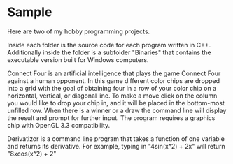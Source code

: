 # Sample

Here are two of my hobby programming projects.

Inside each folder is the source code for each program written in C++. Additionally inside the folder is a subfolder "Binaries" that contains the executable version built for Windows computers.

Connect Four is an artificial intelligence that plays the game Connect Four against a human opponent. In this game different color chips are dropped into a grid with the goal of obtaining four in a row of your color chip on a horizontal, vertical, or diagonal line. To make a move click on the column you would like to drop your chip in, and it will be placed in the bottom-most unfilled row. When there is a winner or a draw the command line will display the result and prompt for further input. The program requires a graphics chip with OpenGL 3.3 compatibility.

Derivatizor is a command line program that takes a function of one variable and returns its derivative. For example, typing in "4sin(x^2) + 2x" will return "8*x*cos(x^2) + 2"
